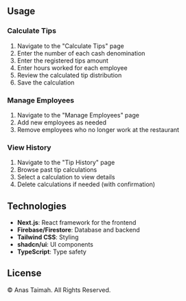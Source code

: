 
## Usage

### Calculate Tips

1. Navigate to the "Calculate Tips" page
2. Enter the number of each cash denomination
3. Enter the registered tips amount
4. Enter hours worked for each employee
5. Review the calculated tip distribution
6. Save the calculation

### Manage Employees

1. Navigate to the "Manage Employees" page
2. Add new employees as needed
3. Remove employees who no longer work at the restaurant

### View History

1. Navigate to the "Tip History" page
2. Browse past tip calculations
3. Select a calculation to view details
4. Delete calculations if needed (with confirmation)

## Technologies

- **Next.js**: React framework for the frontend
- **Firebase/Firestore**: Database and backend
- **Tailwind CSS**: Styling
- **shadcn/ui**: UI components
- **TypeScript**: Type safety

## License

© Anas Taimah. All Rights Reserved.


